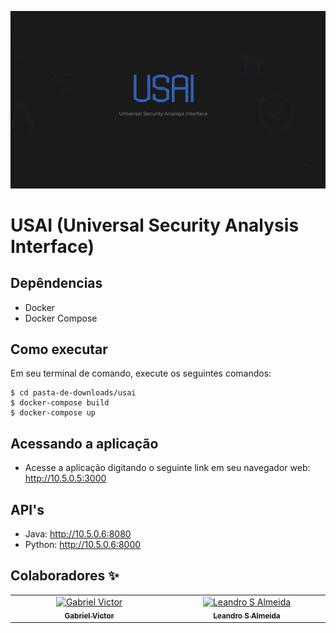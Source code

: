 ![USAI](https://raw.githubusercontent.com/gabrielvictorweb/usai/develop/gui/src/assets/images/jpg/image-github.jpg?raw=true)
# USAI (Universal Security Analysis Interface)

## Depêndencias
- Docker
- Docker Compose

## Como executar

Em seu terminal de comando, execute os seguintes comandos:

```
$ cd pasta-de-downloads/usai
$ docker-compose build
$ docker-compose up
```
## Acessando a aplicação

- Acesse a aplicação digitando o seguinte link em seu navegador web: http://10.5.0.5:3000

## API's
- Java: http://10.5.0.6:8080
- Python: http://10.5.0.6:8000

## Colaboradores ✨

<!-- ALL-CONTRIBUTORS-LIST:START - Do not remove or modify this section -->
<!-- prettier-ignore-start -->
<!-- markdownlint-disable -->
<table>
    <tbody>
      <tr>
        <td align="center" valign="top" width="14.28%">
          <a href="https://github.com/gabrielvictorweb">
            <img src="https://avatars.githubusercontent.com/u/42915445?v=4" width="100px;" alt="Gabriel Victor"/>
            <br />
            <sub><b>Gabriel Victor</b></sub>
          </a>
        </td>    
        <td align="center" valign="top" width="14.28%">
          <a href="https://github.com/LeandroSAlmeida">
            <img src="https://avatars.githubusercontent.com/u/116849789?v=4" width="100px;" alt="Leandro S Almeida"/>
            <br />
            <sub><b>Leandro S Almeida</b></sub>
          </a>
        </td>       
      </tr>
    </body>
  </table>
<!-- markdownlint-restore -->
<!-- prettier-ignore-end -->
<!-- ALL-CONTRIBUTORS-LIST:END -->